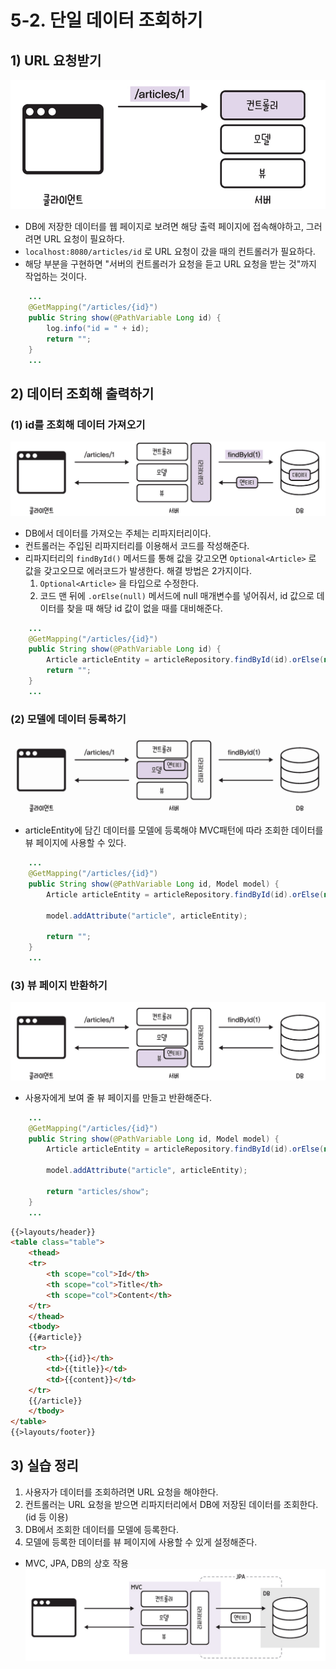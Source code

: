 # 5-2. 단일 데이터 조회하기
## 1) URL 요청받기
![컨트롤러에 URL 요청](media/서적/코딩%20자율학습%20스프링부트3%20자바%20백엔드%20개발%20입문/Part%202.%20게시판%20CRUD%20만들기/5.%20게시글%20읽기%20-%20Read/컨트롤러에%20URL%20요청.png)

- DB에 저장한 데이터를 웹 페이지로 보려면 해당 출력 페이지에 접속해야하고, 그러려면 URL 요청이 필요하다.
- `localhost:8080/articles/id` 로 URL 요청이 갔을 때의 컨트롤러가 필요하다.
- 해당 부분을 구현하면 "서버의 컨트롤러가 요청을 듣고 URL 요청을 받는 것"까지 작업하는 것이다.

```java
	...
	@GetMapping("/articles/{id}")
    public String show(@PathVariable Long id) {
        log.info("id = " + id);
        return "";
    }
    ...
```

## 2) 데이터 조회해 출력하기
### (1) id를 조회해 데이터 가져오기
![리파지터리로 데이터 가져오기](media/서적/코딩%20자율학습%20스프링부트3%20자바%20백엔드%20개발%20입문/Part%202.%20게시판%20CRUD%20만들기/5.%20게시글%20읽기%20-%20Read/리파지터리로%20데이터%20가져오기.png)

- DB에서 데이터를 가져오는 주체는 리파지터리이다.
- 컨트롤러는 주입된 리파지터리를 이용해서 코드를 작성해준다.
- 리파지터리의 `findById()` 메서드를 통해 값을 갖고오면 `Optional<Article>` 로 값을 갖고오므로 에러코드가 발생한다. 해결 방법은 2가지이다.
	1. `Optional<Article>` 을 타입으로 수정한다.
	2. 코드 맨 뒤에 `.orElse(null)` 메서드에 null 매개변수를 넣어줘서, id 값으로 데이터를 찾을 때 해당 id 값이 없을 때를 대비해준다.

```java
	...
	@GetMapping("/articles/{id}")
    public String show(@PathVariable Long id) {
		Article articleEntity = articleRepository.findById(id).orElse(null);
        return "";
    }
	...
```

### (2) 모델에 데이터 등록하기
![모델에 데이터 등록하기](media/서적/코딩%20자율학습%20스프링부트3%20자바%20백엔드%20개발%20입문/Part%202.%20게시판%20CRUD%20만들기/5.%20게시글%20읽기%20-%20Read/모델에%20데이터%20등록하기.png)

- articleEntity에 담긴 데이터를 모델에 등록해야 MVC패턴에 따라 조회한 데이터를 뷰 페이지에 사용할 수 있다.

```java
	...
    @GetMapping("/articles/{id}")
    public String show(@PathVariable Long id, Model model) {
        Article articleEntity = articleRepository.findById(id).orElse(null);

        model.addAttribute("article", articleEntity);
        
        return "";
    }
	...
```

### (3) 뷰 페이지 반환하기
![뷰 페이지 설정하기](media/서적/코딩%20자율학습%20스프링부트3%20자바%20백엔드%20개발%20입문/Part%202.%20게시판%20CRUD%20만들기/5.%20게시글%20읽기%20-%20Read/뷰%20페이지%20설정하기.png)

- 사용자에게 보여 줄 뷰 페이지를 만들고 반환해준다.

```java
	...
    @GetMapping("/articles/{id}")
    public String show(@PathVariable Long id, Model model) {
        Article articleEntity = articleRepository.findById(id).orElse(null);

        model.addAttribute("article", articleEntity);
        
        return "articles/show";
    }
	...
```

```html
{{>layouts/header}}
<table class="table">
    <thead>
    <tr>
        <th scope="col">Id</th>
        <th scope="col">Title</th>
        <th scope="col">Content</th>
    </tr>
    </thead>
    <tbody>
    {{#article}}
    <tr>
        <th>{{id}}</th>
        <td>{{title}}</td>
        <td>{{content}}</td>
    </tr>
    {{/article}}
    </tbody>
</table>
{{>layouts/footer}}
```

## 3) 실습 정리
1. 사용자가 데이터를 조회하려면 URL 요청을 해야한다.
2. 컨트롤러는 URL 요청을 받으면 리파지터리에서 DB에 저장된 데이터를 조회한다. (id 등 이용)
3. DB에서 조회한 데이터를 모델에 등록한다.
4. 모델에 등록한 데이터를 뷰 페이지에 사용할 수 있게 설정해준다.

- MVC, JPA, DB의 상호 작용
![MVC, JPA, DB의 상호 작용](media/서적/코딩%20자율학습%20스프링부트3%20자바%20백엔드%20개발%20입문/Part%202.%20게시판%20CRUD%20만들기/5.%20게시글%20읽기%20-%20Read/MVC,%20JPA,%20DB의%20상호%20작용.png)